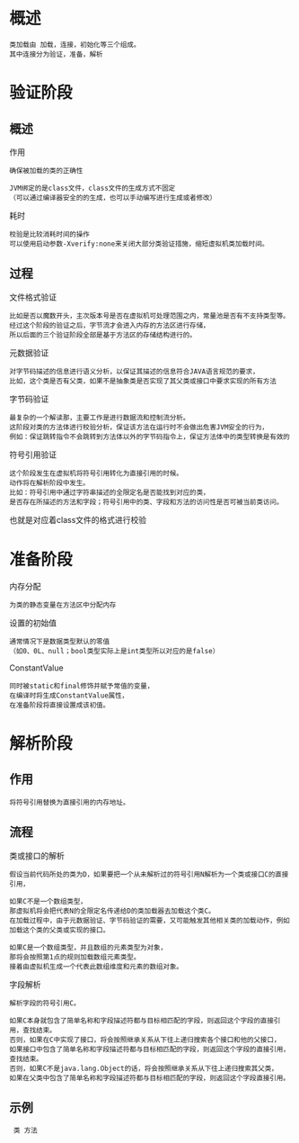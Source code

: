 
# 概述

	类加载由 加载，连接，初始化等三个组成。
	其中连接分为验证，准备，解析





# 验证阶段

## 概述

作用

    确保被加载的类的正确性

	JVM绑定的是class文件，class文件的生成方式不固定
	（可以通过编译器安全的的生成，也可以手动编写进行生成或者修改）
 
耗时

	校验是比较消耗时间的操作    
	可以使用启动参数-Xverify:none来关闭大部分类验证措施，缩短虚拟机类加载时间。


## 过程    
    
文件格式验证

    比如是否以魔数开头，主次版本号是否在虚拟机可处理范围之内，常量池是否有不支持类型等。
    经过这个阶段的验证之后，字节流才会进入内存的方法区进行存储，
    所以后面的三个验证阶段全部是基于方法区的存储结构进行的。
    
元数据验证

    对字节码描述的信息进行语义分析，以保证其描述的信息符合JAVA语言规范的要求，
	比如，这个类是否有父类，如果不是抽象类是否实现了其父类或接口中要求实现的所有方法

字节码验证
    
    最复杂的一个解读那，主要工作是进行数据流和控制流分析。
    这阶段对类的方法体进行校验分析，保证该方法在运行时不会做出危害JVM安全的行为，
    例如：保证跳转指令不会跳转到方法体以外的字节码指令上，保证方法体中的类型转换是有效的

符号引用验证

    这个阶段发生在虚拟机将符号引用转化为直接引用的时候。
    动作将在解析阶段中发生。
    比如：符号引用中通过字符串描述的全限定名是否能找到对应的类，
    是否存在所描述的方法和字段；符号引用中的类、字段和方法的访问性是否可被当前类访问。

 也就是对应着class文件的格式进行校验   
    
	
# 准备阶段

内存分配

	为类的静态变量在方法区中分配内存
	
设置的初始值

	通常情况下是数据类型默认的零值
	（如0、0L、null；bool类型实际上是int类型所以对应的是false）
	

ConstantValue
    
    同时被static和final修饰并赋予常值的变量，
    在编译时将生成ConstantValue属性，
    在准备阶段将直接设置成该初值。
 
  
# 解析阶段

## 作用

    将符号引用替换为直接引用的内存地址。
	
   
## 流程 

类或接口的解析

	假设当前代码所处的类为D，如果要把一个从未解析过的符号引用N解析为一个类或接口C的直接引用，

	如果C不是一个数组类型，
	那虚拟机将会把代表N的全限定名传递给D的类加载器去加载这个类C。
	在加载过程中，由于元数据验证、字节码验证的需要，又可能触发其他相关类的加载动作，例如加载这个类的父类或实现的接口。
	
	如果C是一个数组类型，并且数组的元素类型为对象，
	那将会按照第1点的规则加载数组元素类型。
	接着由虚拟机生成一个代表此数组维度和元素的数组对象。
	
字段解析

    解析字段的符号引用C。

	如果C本身就包含了简单名称和字段描述符都与目标相匹配的字段，则返回这个字段的直接引用，查找结束。
	否则，如果在C中实现了接口，将会按照继承关系从下往上递归搜索各个接口和他的父接口，
	如果接口中包含了简单名称和字段描述符都与目标相匹配的字段，则返回这个字段的直接引用，查找结束。
	否则，如果C不是java.lang.Object的话，将会按照继承关系从下往上递归搜索其父类，
	如果在父类中包含了简单名称和字段描述符都与目标相匹配的字段，则返回这个字段直接引用。


## 示例

	 类 方法


